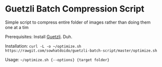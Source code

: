 Guetzli Batch Compression Script
===

Simple script to compress entire folder of images rather than doing them one at a tim

Prerequisites:
Install [Guetzli](https://github.com/google/guetzli). Duh.

Installation:
`curl -L -o ~/optimize.sh https://rawgit.com/sowhatdoido/guetzli-batch-script/master/optimize.sh`

Usage:
`~/optimize.sh {--options} {target folder}`
